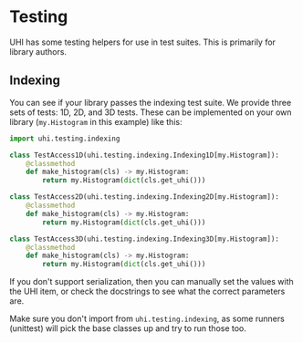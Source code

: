 # Testing

UHI has some testing helpers for use in test suites. This is primarily for
library authors.

## Indexing

You can see if your library passes the indexing test suite. We provide
three sets of tests: 1D, 2D, and 3D tests. These can be implemented on
your own library (`my.Histogram` in this example) like this:

```python
import uhi.testing.indexing

class TestAccess1D(uhi.testing.indexing.Indexing1D[my.Histogram]):
    @classmethod
    def make_histogram(cls) -> my.Histogram:
        return my.Histogram(dict(cls.get_uhi()))

class TestAccess2D(uhi.testing.indexing.Indexing2D[my.Histogram]):
    @classmethod
    def make_histogram(cls) -> my.Histogram:
        return my.Histogram(dict(cls.get_uhi()))

class TestAccess3D(uhi.testing.indexing.Indexing3D[my.Histogram]):
    @classmethod
    def make_histogram(cls) -> my.Histogram:
        return my.Histogram(dict(cls.get_uhi()))
```

If you don't support serialization, then you can manually set the values with
the UHI item, or check the docstrings to see what the correct parameters are.

Make sure you don't import from `uhi.testing.indexing`, as some runners (unittest)
will pick the base classes up and try to run those too.
